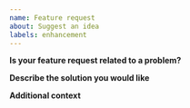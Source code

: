 ```yaml
---
name: Feature request
about: Suggest an idea
labels: enhancement
---
```


**Is your feature request related to a problem?**

**Describe the solution you would like**

**Additional context**
